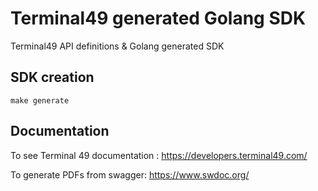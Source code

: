 # Terminal49 generated Golang SDK

Terminal49 API definitions & Golang generated SDK

## SDK creation

```
make generate
```

## Documentation
To see Terminal 49 documentation : https://developers.terminal49.com/

To generate PDFs from swagger: https://www.swdoc.org/

